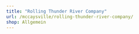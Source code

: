 ```yaml
---
title: "Rolling Thunder River Company"
url: /mccaysville/rolling-thunder-river-company/
shop: Allgemein
---
```

